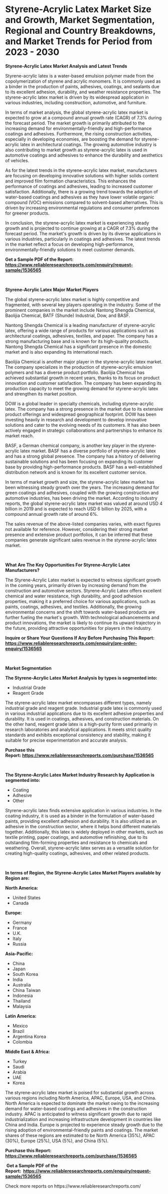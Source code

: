 <p><h1>Styrene-Acrylic Latex Market Size and Growth, Market Segmentation, Regional and Country Breakdowns, and Market Trends for Period from 2023 -  2030</h1></p><p><strong>Styrene-Acrylic Latex Market Analysis and Latest Trends</strong></p>
<p><p>Styrene-acrylic latex is a water-based emulsion polymer made from the copolymerization of styrene and acrylic monomers. It is commonly used as a binder in the production of paints, adhesives, coatings, and sealants due to its excellent adhesion, durability, and weather resistance properties. The styrene-acrylic latex market is driven by its widespread application in various industries, including construction, automotive, and furniture.</p><p>In terms of market analysis, the global styrene-acrylic latex market is expected to grow at a compound annual growth rate (CAGR) of 7.3% during the forecast period. The market growth is primarily attributed to the increasing demand for environmentally-friendly and high-performance coatings and adhesives. Furthermore, the rising construction activities, especially in developing economies, are boosting the demand for styrene-acrylic latex in architectural coatings. The growing automotive industry is also contributing to market growth as styrene-acrylic latex is used in automotive coatings and adhesives to enhance the durability and aesthetics of vehicles.</p><p>As for the latest trends in the styrene-acrylic latex market, manufacturers are focusing on developing innovative solutions with higher solids content and improved film formation characteristics. This enhances the performance of coatings and adhesives, leading to increased customer satisfaction. Additionally, there is a growing trend towards the adoption of water-based coatings and adhesives as they have lower volatile organic compound (VOC) emissions compared to solvent-based alternatives. This is driven by increasing environmental regulations and consumer preferences for greener products.</p><p>In conclusion, the styrene-acrylic latex market is experiencing steady growth and is projected to continue growing at a CAGR of 7.3% during the forecast period. The market's growth is driven by its diverse applications in various industries, particularly in coatings and adhesives. The latest trends in the market reflect a focus on developing high-performance, environmentally-friendly solutions to meet customer demands.</p></p>
<p><strong>Get a Sample PDF of the Report:&nbsp; <a href="https://www.reliableresearchreports.com/enquiry/request-sample/1536565">https://www.reliableresearchreports.com/enquiry/request-sample/1536565</a></strong></p>
<p>&nbsp;</p>
<p><strong>Styrene-Acrylic Latex Major Market Players</strong></p>
<p><p>The global styrene-acrylic latex market is highly competitive and fragmented, with several key players operating in the industry. Some of the prominent companies in the market include Nantong Shengda Chemical, Baolijia Chemical, BATF (Shunde) Industrial, Dow, and BASF.</p><p>Nantong Shengda Chemical is a leading manufacturer of styrene-acrylic latex, offering a wide range of products for various applications such as architectural coatings, adhesives, textiles, and paper. The company has a strong manufacturing base and is known for its high-quality products. Nantong Shengda Chemical has a significant presence in the domestic market and is also expanding its international reach.</p><p>Baolijia Chemical is another major player in the styrene-acrylic latex market. The company specializes in the production of styrene-acrylic emulsion polymers and has a diverse product portfolio. Baolijia Chemical has achieved substantial growth in recent years, thanks to its focus on product innovation and customer satisfaction. The company has been expanding its production capacity to meet the growing demand for styrene-acrylic latex and strengthen its market position.</p><p>DOW is a global leader in specialty chemicals, including styrene-acrylic latex. The company has a strong presence in the market due to its extensive product offerings and widespread geographical footprint. DOW has been investing heavily in research and development to develop innovative solutions and cater to the evolving needs of its customers. It has also been actively engaged in strategic collaborations and partnerships to enhance its market reach.</p><p>BASF, a German chemical company, is another key player in the styrene-acrylic latex market. BASF has a diverse portfolio of styrene-acrylic latex and has a strong global presence. The company has a history of delivering sustainable solutions and has been focusing on expanding its customer base by providing high-performance products. BASF has a well-established distribution network and is known for its excellent customer service.</p><p>In terms of market growth and size, the styrene-acrylic latex market has been witnessing steady growth over the years. The increasing demand for green coatings and adhesives, coupled with the growing construction and automotive industries, has been driving the market. According to industry reports, the global styrene-acrylic latex market was valued at around USD 4 billion in 2019 and is expected to reach USD 6 billion by 2025, with a compound annual growth rate of around 6%.</p><p>The sales revenue of the above-listed companies varies, with exact figures not available for reference. However, considering their strong market presence and extensive product portfolios, it can be inferred that these companies generate significant sales revenue in the styrene-acrylic latex market.</p></p>
<p>&nbsp;</p>
<p><strong>What Are The Key Opportunities For Styrene-Acrylic Latex Manufacturers?</strong></p>
<p><p>The Styrene-Acrylic Latex market is expected to witness significant growth in the coming years, primarily driven by increasing demand from the construction and automotive sectors. Styrene-Acrylic Latex offers excellent chemical and water resistance, high durability, and good adhesion properties, making it a preferred choice for various applications, such as paints, coatings, adhesives, and textiles. Additionally, the growing environmental concerns and the shift towards water-based products are further fueling the market's growth. With technological advancements and product innovations, the market is likely to continue its upward trajectory in the future, providing attractive opportunities for players in the industry.</p></p>
<p><strong>Inquire or Share Your Questions If Any Before Purchasing This Report: <a href="https://www.reliableresearchreports.com/enquiry/pre-order-enquiry/1536565">https://www.reliableresearchreports.com/enquiry/pre-order-enquiry/1536565</a></strong></p>
<p>&nbsp;</p>
<p><strong>Market Segmentation</strong></p>
<p><strong>The Styrene-Acrylic Latex Market Analysis by types is segmented into:</strong></p>
<p><ul><li>Industrial Grade</li><li>Reagent Grade</li></ul></p>
<p><p>The styrene-acrylic latex market encompasses different types, namely industrial grade and reagent grade. Industrial grade latex is commonly used in various industrial applications due to its excellent adhesive properties and durability. It is used in coatings, adhesives, and construction materials. On the other hand, reagent grade latex is a high-purity form used primarily in research laboratories and analytical applications. It meets strict quality standards and exhibits exceptional consistency and stability, making it suitable for precise experimentation and accurate analysis.</p></p>
<p><strong>Purchase this Report:&nbsp;<a href="https://www.reliableresearchreports.com/purchase/1536565">https://www.reliableresearchreports.com/purchase/1536565</a></strong></p>
<p>&nbsp;</p>
<p><strong>The Styrene-Acrylic Latex Market Industry Research by Application is segmented into:</strong></p>
<p><ul><li>Coating</li><li>Adhesive</li><li>Other</li></ul></p>
<p><p>Styrene-acrylic latex finds extensive application in various industries. In the coating industry, it is used as a binder in the formulation of water-based paints, providing excellent adhesion and durability. It is also utilized as an adhesive in the construction sector, where it helps bond different materials together. Additionally, this latex is widely deployed in other markets, such as textile printing, paper coatings, and automotive refinishing, due to its outstanding film-forming properties and resistance to chemicals and weathering. Overall, styrene-acrylic latex serves as a versatile solution for creating high-quality coatings, adhesives, and other related products.</p></p>
<p>&nbsp;</p>
<p><strong>In terms of Region, the Styrene-Acrylic Latex Market Players available by Region are:</strong></p>
<p>
    <p> <strong> North America: </strong>
        <ul>
            <li>United States</li>
            <li>Canada</li>
        </ul>
        </p> 
    <p> <strong> Europe: </strong>
        <ul>
            <li>Germany</li>
            <li>France</li>
            <li>U.K.</li>
            <li>Italy</li>
            <li>Russia</li>
        </ul>
        </p> 
    <p> <strong> Asia-Pacific: </strong>
        <ul>
            <li>China</li>
            <li>Japan</li>
            <li>South Korea</li>
            <li>India</li>
            <li>Australia</li>
            <li>China Taiwan</li>
            <li>Indonesia</li>
            <li>Thailand</li>
            <li>Malaysia</li>
        </ul>
        </p> 
    <p> <strong> Latin America: </strong>
        <ul>
            <li>Mexico</li>
            <li>Brazil</li>
            <li>Argentina Korea</li>
            <li>Colombia</li>
        </ul>
        </p> 
    <p> <strong> Middle East & Africa: </strong>
        <ul>
            <li>Turkey</li>
            <li>Saudi</li>
            <li>Arabia</li>
            <li>UAE</li>
            <li>Korea</li>
        </ul>
    </p>
    </p>
<p><p>The styrene-acrylic latex market is poised for substantial growth across various regions including North America, APAC, Europe, USA, and China. North America is expected to dominate the market owing to the increasing demand for water-based coatings and adhesives in the construction industry. APAC is anticipated to witness significant growth due to rapid industrialization and increasing infrastructure development in countries like China and India. Europe is projected to experience steady growth due to the rising adoption of environmental-friendly paints and coatings. The market shares of these regions are estimated to be North America (35%), APAC (30%), Europe (25%), USA (5%), and China (5%).</p></p>
<p><strong>Purchase this Report: <a href="https://www.reliableresearchreports.com/purchase/1536565">https://www.reliableresearchreports.com/purchase/1536565</a></strong></p>
<p>&nbsp;<strong>Get a Sample PDF of the Report:&nbsp;&nbsp;<a href="https://www.reliableresearchreports.com/enquiry/request-sample/1536565">https://www.reliableresearchreports.com/enquiry/request-sample/1536565</a></strong></p>
<p><strong></strong></p>
<p>Check more reports on https://www.reliableresearchreports.com/</p>